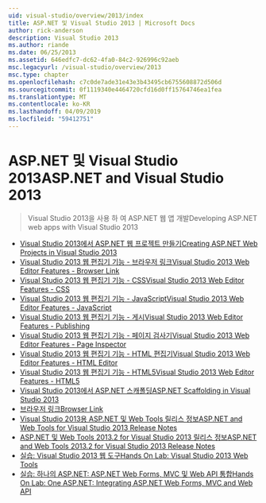 ```yaml
---
uid: visual-studio/overview/2013/index
title: ASP.NET 및 Visual Studio 2013 | Microsoft Docs
author: rick-anderson
description: Visual Studio 2013
ms.author: riande
ms.date: 06/25/2013
ms.assetid: 646edfc7-dc62-4fa0-84c2-926996c92aeb
msc.legacyurl: /visual-studio/overview/2013
msc.type: chapter
ms.openlocfilehash: c7c0de7ade31e43e3b43495cb6755608872d506d
ms.sourcegitcommit: 0f1119340e4464720cfd16d0ff15764746ea1fea
ms.translationtype: MT
ms.contentlocale: ko-KR
ms.lasthandoff: 04/09/2019
ms.locfileid: "59412751"
---
```

# <a name="aspnet-and-visual-studio-2013"></a><span data-ttu-id="17633-103">ASP.NET 및 Visual Studio 2013</span><span class="sxs-lookup"><span data-stu-id="17633-103">ASP.NET and Visual Studio 2013</span></span>

> <span data-ttu-id="17633-104">Visual Studio 2013을 사용 하 여 ASP.NET 웹 앱 개발</span><span class="sxs-lookup"><span data-stu-id="17633-104">Developing ASP.NET web apps with Visual Studio 2013</span></span>


- [<span data-ttu-id="17633-105">Visual Studio 2013에서 ASP.NET 웹 프로젝트 만들기</span><span class="sxs-lookup"><span data-stu-id="17633-105">Creating ASP.NET Web Projects in Visual Studio 2013</span></span>](creating-web-projects-in-visual-studio.md)
- [<span data-ttu-id="17633-106">Visual Studio 2013 웹 편집기 기능 - 브라우저 링크</span><span class="sxs-lookup"><span data-stu-id="17633-106">Visual Studio 2013 Web Editor Features - Browser Link</span></span>](visual-studio-2013-web-editor-features-browser-link.md)
- [<span data-ttu-id="17633-107">Visual Studio 2013 웹 편집기 기능 - CSS</span><span class="sxs-lookup"><span data-stu-id="17633-107">Visual Studio 2013 Web Editor Features - CSS</span></span>](visual-studio-2013-web-editor-features-css.md)
- [<span data-ttu-id="17633-108">Visual Studio 2013 웹 편집기 기능 - JavaScript</span><span class="sxs-lookup"><span data-stu-id="17633-108">Visual Studio 2013 Web Editor Features - JavaScript</span></span>](visual-studio-2013-web-editor-features-javascript.md)
- [<span data-ttu-id="17633-109">Visual Studio 2013 웹 편집기 기능 - 게시</span><span class="sxs-lookup"><span data-stu-id="17633-109">Visual Studio 2013 Web Editor Features - Publishing</span></span>](visual-studio-2013-web-editor-features-publishing.md)
- [<span data-ttu-id="17633-110">Visual Studio 2013 웹 편집기 기능 - 페이지 검사기</span><span class="sxs-lookup"><span data-stu-id="17633-110">Visual Studio 2013 Web Editor Features - Page Inspector</span></span>](visual-studio-2013-web-editor-features-page-inspector.md)
- [<span data-ttu-id="17633-111">Visual Studio 2013 웹 편집기 기능 - HTML 편집기</span><span class="sxs-lookup"><span data-stu-id="17633-111">Visual Studio 2013 Web Editor Features - HTML Editor</span></span>](visual-studio-2013-web-editor-features-html-editor.md)
- [<span data-ttu-id="17633-112">Visual Studio 2013 웹 편집기 기능 - HTML5</span><span class="sxs-lookup"><span data-stu-id="17633-112">Visual Studio 2013 Web Editor Features - HTML5</span></span>](visual-studio-2013-web-editor-features-html5.md)
- [<span data-ttu-id="17633-113">Visual Studio 2013에서 ASP.NET 스캐폴딩</span><span class="sxs-lookup"><span data-stu-id="17633-113">ASP.NET Scaffolding in Visual Studio 2013</span></span>](aspnet-scaffolding-overview.md)
- [<span data-ttu-id="17633-114">브라우저 링크</span><span class="sxs-lookup"><span data-stu-id="17633-114">Browser Link</span></span>](using-browser-link.md)
- [<span data-ttu-id="17633-115">Visual Studio 2013용 ASP.NET 및 Web Tools 릴리스 정보</span><span class="sxs-lookup"><span data-stu-id="17633-115">ASP.NET and Web Tools for Visual Studio 2013 Release Notes</span></span>](release-notes.md)
- [<span data-ttu-id="17633-116">ASP.NET 및 Web Tools 2013.2 for Visual Studio 2013 릴리스 정보</span><span class="sxs-lookup"><span data-stu-id="17633-116">ASP.NET and Web Tools 2013.2 for Visual Studio 2013 Release Notes</span></span>](aspnet-and-web-tools-20132-preview-for-visual-studio-2013-release-notes.md)
- [<span data-ttu-id="17633-117">실습: Visual Studio 2013 웹 도구</span><span class="sxs-lookup"><span data-stu-id="17633-117">Hands On Lab: Visual Studio 2013 Web Tools</span></span>](visual-studio-2013-web-tools.md)
- [<span data-ttu-id="17633-118">실습: 하나의 ASP.NET: ASP.NET Web Forms, MVC 및 Web API 통합</span><span class="sxs-lookup"><span data-stu-id="17633-118">Hands On Lab: One ASP.NET: Integrating ASP.NET Web Forms, MVC and Web API</span></span>](one-aspnet-integrating-aspnet-web-forms-mvc-and-web-api.md)
